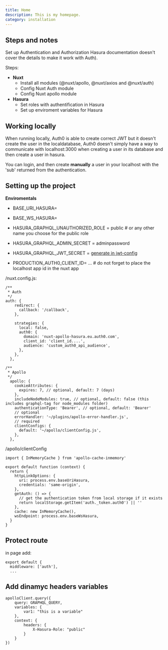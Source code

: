 ```yaml
---
title: Home
description: This is my homepage.
category: installation
---
```

## Steps and notes

Set up Authentication and Authorization
Hasura documentation doesn't cover the details to make it work with Auth).

Steps:

- **Nuxt**
  - Install all modules (@nuxt/apollo, @nuxt/axios and @nuxt/auth)
  - Config Nuxt Auth module
  - Config Nuxt apollo module
- **Hasura**
  - Set roles with authentification in Hasura
  - Set up enviroment variables for Hasura

## Working locally
When running locally, Auth0 is able to create correct JWT but it doesn't create the user in the localdatabase, Auth0 doesn't simply have a way to communicate with localhost:3000 when creating a user in its database and then create a user in hasura. 

You can login, and then create **manually** a user in your localhost with the 'sub' returned from the authentication.

## Setting up the project

**Enviromentals**
- BASE_URI_HASURA=
- BASE_WS_HASURA=

- HASURA_GRAPHQL_UNAUTHORIZED_ROLE = public # or any other name you choose for the public role
- HASURA_GRAPHQL_ADMIN_SECRET = adminpassword
- HASURA_GRAPHQL_JWT_SECRET = [generate in jwt-config](https://hasura.io/jwt-config)


- PRODUCTION_AUTH0_CLIENT_ID= ...  # do not forget to place the localhost app id in the nuxt app

/nuxt.config.js:
```
/**
 * Auth
 */
auth: {
    redirect: {
      callback: '/callback',
    },

    strategies: {
      local: false,
      auth0: {
        domain: 'nuxt-apollo-hasura.eu.auth0.com',
        client_id: 'client_id....',
        audience: 'custom_auth0_api_audience',
      },
    },
  },
  
/**
 * Apollo
 */
  apollo: {
    cookieAttributes: {
      expires: 7, // optional, default: 7 (days)
    },
    includeNodeModules: true, // optional, default: false (this includes graphql-tag for node_modules folder)
    authenticationType: 'Bearer', // optional, default: 'Bearer'
    // optional
    errorHandler: '~/plugins/apollo-error-handler.js',
    // required
    clientConfigs: {
      default: '~/apollo/clientConfig.js',
    },
  },
```
/apollo/clientConfig
```
import { InMemoryCache } from 'apollo-cache-inmemory'

export default function (context) {
  return {
    httpLinkOptions: {
      uri: process.env.baseUriHasura,
      credentials: 'same-origin',
    },
    getAuth: () => {
      // get the authentication token from local storage if it exists
      return localStorage.getItem('auth._token.auth0') || ''
    },
    cache: new InMemoryCache(),
    wsEndpoint: process.env.baseWsHasura,
  }
}

```

## Protect route
in page add:
```
export default {
  middleware: ['auth'],
  ...
```

## Add dinamyc headers variables
```
apolloClient.query({
    query: GRAPHQL_QUERY,
    variables: {
        var1: "this is a variable"
    },
    context: {
        headers: {
            X-Hasura-Role: "public"
        }
    }
})
```
